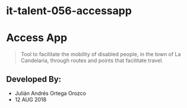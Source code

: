 # it-talent-056-accessapp
# Access App
>Tool to facilitate the mobility of disabled people, in the town of La Candelaria, through routes and points that facilitate travel.

## Developed By:
* Julián Andrés Ortega Orozco
* 12 AUG 2018